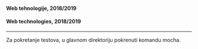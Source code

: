 #### Web tehnologije, 2018/2019
#### Web technologies, 2018/2019

***
Za pokretanje testova, u glavnom direktoriju pokrenuti komandu mocha.
